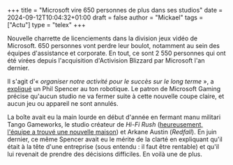 +++
title = "Microsoft vire 650 personnes de plus dans ses studios"
date = 2024-09-12T10:04:32+01:00
draft = false
author = "Mickael"
tags = ["Actu"]
type = "telex"
+++

Nouvelle charrette de licenciements dans la division jeux vidéo de Microsoft. 650 personnes vont perdre leur boulot, notamment au sein des équipes d'assistance et corporate. En tout, ce sont 2 550 personnes qui ont été virées depuis l'acquisition d'Activision Blizzard par Microsoft l'an dernier.

Il s'agit d'« *organiser notre activité pour le succès sur le long terme* », a [expliqué](https://www.ign.com/articles/microsoft-lays-off-another-650-staff-from-its-video-game-workforce-xbox-boss-phil-spencer-sends-memo-to-staff) un Phil Spencer au ton robotique. Le patron de Microsoft Gaming précise qu'aucun studio ne va fermer suite à cette nouvelle coupe claire, et aucun jeu ou appareil ne sont annulés. 

La boîte avait eu la main lourde en début d'année en fermant manu militari Tango Gameworks, le studio créateur de *Hi-Fi Rush* ([heureusement, l'équipe a trouvé une nouvelle maison](https://nostick.fr/articles/2024/aout/1208-krafton-a-la-rescousse-de-tango/)) et Arkane Austin (*Redfall*). En juin dernier, ce même Spencer avait eu le mérite de la clarté en expliquant qu'il était à la tête d'une entreprise (sous entendu : il faut être rentable) et qu'il lui revenait de prendre des décisions difficiles. En voilà une de plus.